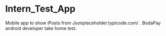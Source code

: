 # Intern_Test_App
Mobile app to show iPosts from Jsonplaceholder.typicode.com/ . BodaPay android developer take home test.
